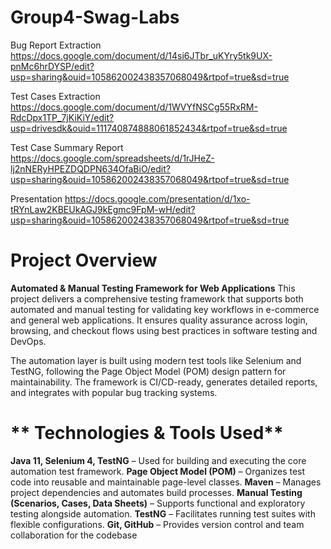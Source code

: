 # **Group4-Swag-Labs**

Bug Report Extraction  https://docs.google.com/document/d/14si6JTbr_uKYry5tk9UX-pnMc6hrDYSP/edit?usp=sharing&ouid=105862002438357068049&rtpof=true&sd=true 


Test Cases Extraction  https://docs.google.com/document/d/1WVYfNSCg55RxRM-RdcDpx1TP_7jKiKiY/edit?usp=drivesdk&ouid=111740874888061852434&rtpof=true&sd=true 

Test Case Summary Report  https://docs.google.com/spreadsheets/d/1rJHeZ-lj2nNERyHPEZDQDPN634OfaBiO/edit?usp=sharing&ouid=105862002438357068049&rtpof=true&sd=true 

Presentation https://docs.google.com/presentation/d/1xo-tRYnLaw2KBEUkAGJ9kEgmc9FpM-wH/edit?usp=sharing&ouid=105862002438357068049&rtpof=true&sd=true 

# **Project Overview**
**Automated & Manual Testing Framework for Web Applications**
This project delivers a comprehensive testing framework that supports both automated and manual testing for validating key workflows in e-commerce and general web applications. It ensures quality assurance across login, browsing, and checkout flows using best practices in software testing and DevOps.

The automation layer is built using modern test tools like Selenium and TestNG, following the Page Object Model (POM) design pattern for maintainability. The framework is CI/CD-ready, generates detailed reports, and integrates with popular bug tracking systems.


# ** Technologies & Tools Used**
**Java 11, Selenium 4, TestNG** – Used for building and executing the core automation test framework.
**Page Object Model (POM)** – Organizes test code into reusable and maintainable page-level classes.
**Maven** – Manages project dependencies and automates build processes.
**Manual Testing (Scenarios, Cases, Data Sheets)** – Supports functional and exploratory testing alongside automation.
**TestNG** – Facilitates running test suites with flexible configurations.
**Git, GitHub** – Provides version control and team collaboration for the codebase



